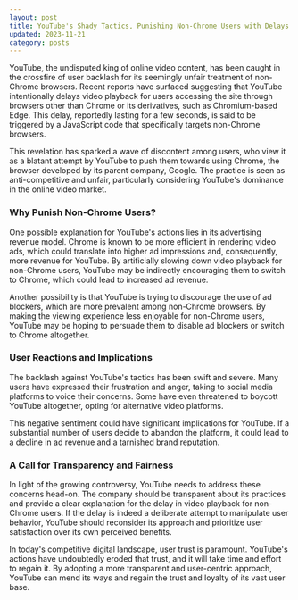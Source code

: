 ```yaml
---
layout: post
title: YouTube's Shady Tactics, Punishing Non-Chrome Users with Delays
updated: 2023-11-21
category: posts
---
```


YouTube, the undisputed king of online video content, has been caught in the crossfire of user backlash for its seemingly unfair treatment of non-Chrome browsers. Recent reports have surfaced suggesting that YouTube intentionally delays video playback for users accessing the site through browsers other than Chrome or its derivatives, such as Chromium-based Edge. This delay, reportedly lasting for a few seconds, is said to be triggered by a JavaScript code that specifically targets non-Chrome browsers.

This revelation has sparked a wave of discontent among users, who view it as a blatant attempt by YouTube to push them towards using Chrome, the browser developed by its parent company, Google. The practice is seen as anti-competitive and unfair, particularly considering YouTube's dominance in the online video market.

### Why Punish Non-Chrome Users?

One possible explanation for YouTube's actions lies in its advertising revenue model. Chrome is known to be more efficient in rendering video ads, which could translate into higher ad impressions and, consequently, more revenue for YouTube. By artificially slowing down video playback for non-Chrome users, YouTube may be indirectly encouraging them to switch to Chrome, which could lead to increased ad revenue.

Another possibility is that YouTube is trying to discourage the use of ad blockers, which are more prevalent among non-Chrome browsers. By making the viewing experience less enjoyable for non-Chrome users, YouTube may be hoping to persuade them to disable ad blockers or switch to Chrome altogether.

### User Reactions and Implications

The backlash against YouTube's tactics has been swift and severe. Many users have expressed their frustration and anger, taking to social media platforms to voice their concerns. Some have even threatened to boycott YouTube altogether, opting for alternative video platforms.

This negative sentiment could have significant implications for YouTube. If a substantial number of users decide to abandon the platform, it could lead to a decline in ad revenue and a tarnished brand reputation.

### A Call for Transparency and Fairness

In light of the growing controversy, YouTube needs to address these concerns head-on. The company should be transparent about its practices and provide a clear explanation for the delay in video playback for non-Chrome users. If the delay is indeed a deliberate attempt to manipulate user behavior, YouTube should reconsider its approach and prioritize user satisfaction over its own perceived benefits.

In today's competitive digital landscape, user trust is paramount. YouTube's actions have undoubtedly eroded that trust, and it will take time and effort to regain it. By adopting a more transparent and user-centric approach, YouTube can mend its ways and regain the trust and loyalty of its vast user base.
